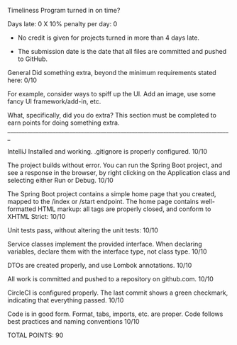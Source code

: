 Timeliness
Program turned in on time?  

Days late: 0 X 10% penalty per day: 0

* No credit is given for projects turned in more than 4 days late.

* The submission date is the date that all files are committed and pushed to GitHub.

General
Did something extra, beyond the minimum requirements stated here:  0/10

For example, consider ways to spiff up the UI.  Add an image, use some fancy UI framework/add-in, etc.

What, specifically, did you do extra?  This section must be completed to earn points for doing something extra.  _______________________________________________________________________________

IntelliJ Installed and working.  .gitignore is properly configured.  10/10

The project builds without error.  You can run the Spring Boot project, and see a response in the browser, by right clicking on the Application class and selecting either Run or Debug. 10/10

The Spring Boot project contains a simple home page that you created, mapped to the /index or /start endpoint.  The home page contains well-formatted HTML markup: all tags are properly closed, and conform to XHTML Strict:  10/10

Unit tests pass, without altering the unit tests: 10/10

Service classes implement the provided interface.  When declaring variables, declare them with the interface type, not class type.  10/10

DTOs are created properly, and use Lombok annotations.  10/10

All work is committed and pushed to a repository on github.com.    10/10

CircleCI is configured properly.  The last commit shows a green checkmark, indicating that everything passed.  10/10

Code is in good form.  Format, tabs, imports, etc. are proper.  Code follows best practices and naming conventions  10/10

TOTAL POINTS: 90
